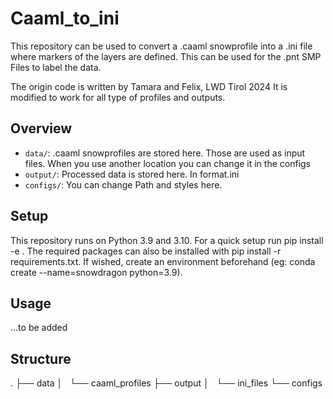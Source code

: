 # Caaml_to_ini

This repository can be used to convert a .caaml snowprofile into a .ini file where markers of the layers are defined. This can be used for the .pnt SMP Files to label the data.

The origin code is written by Tamara and Felix, LWD Tirol 2024
It is modified to work for all type of profiles and outputs.

## Overview

-   `data/`: .caaml snowprofiles are stored here. Those are used as input files. When you use another location you can change it in the configs
-   `output/`: Processed data is stored here. In format.ini
-   `configs/`: You can change Path and styles here.

## Setup

This repository runs on Python 3.9 and 3.10. For a quick setup run pip install -e . The required packages can also be installed with pip install -r requirements.txt. If wished, create an environment beforehand (eg: conda create --name=snowdragon python=3.9).

## Usage

...to be added

## Structure

.
├── data
│   └── caaml_profiles
├── output
│   └── ini_files
└── configs
